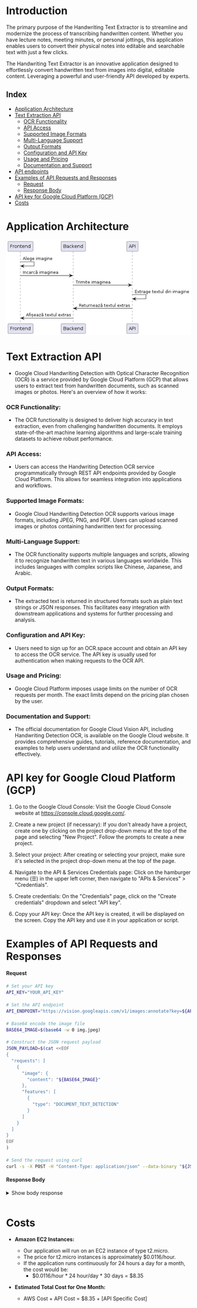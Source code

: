 
# Introduction
The primary purpose of the Handwriting Text Extractor is to streamline
and modernize the process of transcribing handwritten content. Whether
you have lecture notes, meeting minutes, or personal jottings, this
application enables users to convert their physical notes into editable
and searchable text with just a few clicks.

The Handwriting Text Extractor is an innovative application designed to
effortlessly convert handwritten text from images into digital, editable
content. Leveraging a powerful and user-friendly API developed by
experts.

## Index
- [Application Architecture](#application-architecture)
- [Text Extraction API](#text-extraction-api)
  - [OCR Functionality](#ocr-functionality)
  - [API Access](#api-access)
  - [Supported Image Formats](#supported-image-formats)  
  - [Multi-Language Support](#multi-language-support)
  - [Output Formats](#output-formats)
  - [Configuration and API Key](#configuration-and-api-key)
  - [Usage and Pricing](#usage-and-pricing)
  - [Documentation and Support](#documentation-and-support)
- [API endpoints](#api-endpoints)
- [Examples of API Requests and Responses](#examples-of-api-requests-and-responses)
  - [Request](#request)
  - [Response Body](#response-body)
- [API key for Google Cloud Platform (GCP)](#api-key-for-google-cloud-platform-gcp)
- [Costs](#costs)

# Application Architecture
![Application architecture](doc/media/architecture.png)

# Text Extraction API
- Google Cloud Handwriting Detection with Optical Character Recognition (OCR) is a service provided by Google Cloud Platform (GCP) that allows users to extract text from handwritten documents, such as scanned images or photos. Here's an overview of how it works:

### OCR Functionality:
-   The OCR functionality is designed to deliver high accuracy in text extraction, even from challenging handwritten documents. It employs state-of-the-art machine learning algorithms and large-scale training datasets to achieve robust performance. 

### API Access:
-   Users can access the Handwriting Detection OCR service programmatically through REST API endpoints provided by Google Cloud Platform. This allows for seamless integration into applications and workflows.

### Supported Image Formats:
-   Google Cloud Handwriting Detection OCR supports various image formats, including JPEG, PNG, and PDF. Users can upload scanned images or photos containing handwritten text for processing.

### Multi-Language Support:
-   The OCR functionality supports multiple languages and scripts, allowing it to recognize handwritten text in various languages worldwide. This includes languages with complex scripts like Chinese, Japanese, and Arabic.

### Output Formats: 
- The extracted text is returned in structured formats such as plain text strings or JSON responses. This facilitates easy integration with downstream applications and systems for further processing and analysis.

### Configuration and API Key:
-  Users need to sign up for an OCR.space account and obtain an API key to access the OCR service. The API key is usually used for authentication when making requests to the OCR API.

### Usage and Pricing:
-   Google Cloud Platform imposes usage limits on the number of OCR requests per month. The exact limits depend on the pricing plan chosen by the user.

### Documentation and Support:
-   The official documentation for Google Cloud Vision API, including Handwriting Detection OCR, is available on the Google Cloud website. It provides comprehensive guides, tutorials, reference documentation, and examples to help users understand and utilize the OCR functionality effectively.

# API key for Google Cloud Platform (GCP)
1. Go to the Google Cloud Console: Visit the Google Cloud Console website at https://console.cloud.google.com/.

2. Create a new project (if necessary): If you don't already have a project, create one by clicking on the project drop-down menu at the top of the page and selecting "New Project". Follow the prompts to create a new project.

3. Select your project: After creating or selecting your project, make sure it's selected in the project drop-down menu at the top of the page.

4. Navigate to the API & Services Credentials page: Click on the hamburger menu (☰) in the upper left corner, then navigate to "APIs & Services" > "Credentials".

5. Create credentials: On the "Credentials" page, click on the "Create credentials" dropdown and select "API key".

6. Copy your API key: Once the API key is created, it will be displayed on the screen. Copy the API key and use it in your application or script.

# Examples of API Requests and Responses

#### Request

```bash
# Set your API key
API_KEY="YOUR_API_KEY"

# Set the API endpoint
API_ENDPOINT="https://vision.googleapis.com/v1/images:annotate?key=${API_KEY}"

# Base64 encode the image file
BASE64_IMAGE=$(base64 -w 0 img.jpeg)

# Construct the JSON request payload
JSON_PAYLOAD=$(cat <<EOF
{
  "requests": [
    {
      "image": {
        "content": "${BASE64_IMAGE}"
      },
      "features": [
        {
          "type": "DOCUMENT_TEXT_DETECTION"
        }
      ]
    }
  ]
}
EOF
)

# Send the request using curl
curl -s -X POST -H "Content-Type: application/json" --data-binary "${JSON_PAYLOAD}" "${API_ENDPOINT}" 
```

#### Response Body
<details><summary markdown="span">Show body response</summary>

```json
{
  "responses": [
    {
      "textAnnotations": [
        {
          "locale": "en",
          "description": "happy",
          "boundingPoly": {
            "vertices": [
              {
                "x": 11,
                "y": 12
              },
              {
                "x": 51,
                "y": 12
              },
              {
                "x": 51,
                "y": 27
              },
              {
                "x": 11,
                "y": 27
              }
            ]
          }
        },
        {
          "description": "happy",
          "boundingPoly": {
            "vertices": [
              {
                "x": 11,
                "y": 12
              },
              {
                "x": 51,
                "y": 12
              },
              {
                "x": 51,
                "y": 27
              },
              {
                "x": 11,
                "y": 27
              }
            ]
          }
        }
      ],
      "fullTextAnnotation": {
        "pages": [
          {
            "property": {
              "detectedLanguages": [
                {
                  "languageCode": "en",
                  "confidence": 1
                }
              ]
            },
            "width": 68,
            "height": 35,
            "blocks": [
              {
                "boundingBox": {
                  "vertices": [
                    {
                      "x": 11,
                      "y": 12
                    },
                    {
                      "x": 51,
                      "y": 12
                    },
                    {
                      "x": 51,
                      "y": 27
                    },
                    {
                      "x": 11,
                      "y": 27
                    }
                  ]
                },
                "paragraphs": [
                  {
                    "boundingBox": {
                      "vertices": [
                        {
                          "x": 11,
                          "y": 12
                        },
                        {
                          "x": 51,
                          "y": 12
                        },
                        {
                          "x": 51,
                          "y": 27
                        },
                        {
                          "x": 11,
                          "y": 27
                        }
                      ]
                    },
                    "words": [
                      {
                        "property": {
                          "detectedLanguages": [
                            {
                              "languageCode": "en",
                              "confidence": 1
                            }
                          ]
                        },
                        "boundingBox": {
                          "vertices": [
                            {
                              "x": 11,
                              "y": 12
                            },
                            {
                              "x": 51,
                              "y": 12
                            },
                            {
                              "x": 51,
                              "y": 27
                            },
                            {
                              "x": 11,
                              "y": 27
                            }
                          ]
                        },
                        "symbols": [
                          {
                            "boundingBox": {
                              "vertices": [
                                {
                                  "x": 11,
                                  "y": 12
                                },
                                {
                                  "x": 19,
                                  "y": 12
                                },
                                {
                                  "x": 19,
                                  "y": 27
                                },
                                {
                                  "x": 11,
                                  "y": 27
                                }
                              ]
                            },
                            "text": "h",
                            "confidence": 0.98002976
                          },
                          {
                            "boundingBox": {
                              "vertices": [
                                {
                                  "x": 20,
                                  "y": 12
                                },
                                {
                                  "x": 28,
                                  "y": 12
                                },
                                {
                                  "x": 28,
                                  "y": 27
                                },
                                {
                                  "x": 20,
                                  "y": 27
                                }
                              ]
                            },
                            "text": "a",
                            "confidence": 0.98148566
                          },
                          {
                            "boundingBox": {
                              "vertices": [
                                {
                                  "x": 27,
                                  "y": 12
                                },
                                {
                                  "x": 35,
                                  "y": 12
                                },
                                {
                                  "x": 35,
                                  "y": 27
                                },
                                {
                                  "x": 27,
                                  "y": 27
                                }
                              ]
                            },
                            "text": "p",
                            "confidence": 0.97381717
                          },
                          {
                            "boundingBox": {
                              "vertices": [
                                {
                                  "x": 35,
                                  "y": 12
                                },
                                {
                                  "x": 43,
                                  "y": 12
                                },
                                {
                                  "x": 43,
                                  "y": 27
                                },
                                {
                                  "x": 35,
                                  "y": 27
                                }
                              ]
                            },
                            "text": "p",
                            "confidence": 0.9486064
                          },
                          {
                            "property": {
                              "detectedBreak": {
                                "type": "LINE_BREAK"
                              }
                            },
                            "boundingBox": {
                              "vertices": [
                                {
                                  "x": 41,
                                  "y": 12
                                },
                                {
                                  "x": 51,
                                  "y": 12
                                },
                                {
                                  "x": 51,
                                  "y": 27
                                },
                                {
                                  "x": 41,
                                  "y": 27
                                }
                              ]
                            },
                            "text": "y",
                            "confidence": 0.92424244
                          }
                        ],
                        "confidence": 0.9616363
                      }
                    ],
                    "confidence": 0.9616363
                  }
                ],
                "blockType": "TEXT",
                "confidence": 0.9616363
              }
            ],
            "confidence": 0.9616363
          }
        ],
        "text": "happy"
      }
    }
  ]
}
```

</details>
<br/>

# Costs
-   **Amazon EC2 Instances:**
   
    -   Our application will run on an EC2 instance of type t2.micro.
    -   The price for t2.micro instances is approximately \$0.0116/hour.
    -   If the application runs continuously for 24 hours a day for a month, the cost would be:
        -   \$0.0116/hour \* 24 hour/day \* 30 days = \$8.35
-   **Estimated Total Cost for One Month:**
    
    -   AWS Cost + API Cost = \$8.35 + \[API Specific Cost\]
